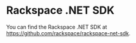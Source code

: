 # Rackspace .NET SDK #

You can find the Rackspace .NET SDK at https://github.com/rackspace/rackspace-net-sdk.

